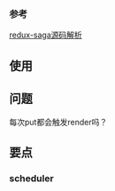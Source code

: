 ### 参考

[redux-saga源码解析](https://lfesc.github.io/redux-saga)

## 使用





## 问题

每次put都会触发render吗？

## 要点

### scheduler



